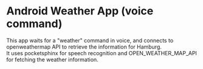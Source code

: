 # Android Weather App (voice command)
This app waits for a "weather" command in voice, and connects to openweathermap API to retrieve the information for Hamburg.<br>
It uses pocketsphinx for speech recognition and OPEN_WEATHER_MAP_API for fetching the weather information.
